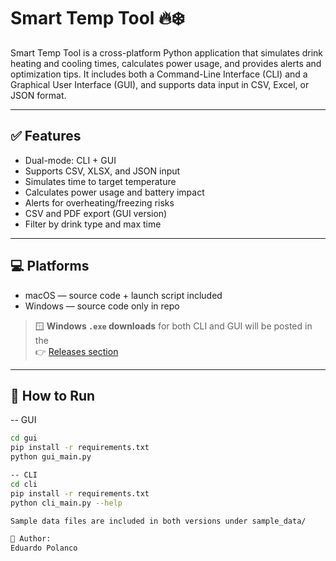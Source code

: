 # Smart Temp Tool 🔥❄️

Smart Temp Tool is a cross-platform Python application that simulates drink heating and cooling times, calculates power usage, and provides alerts and optimization tips. It includes both a Command-Line Interface (CLI) and a Graphical User Interface (GUI), and supports data input in CSV, Excel, or JSON format.

---

## ✅ Features

- Dual-mode: CLI + GUI
- Supports CSV, XLSX, and JSON input
- Simulates time to target temperature
- Calculates power usage and battery impact
- Alerts for overheating/freezing risks
- CSV and PDF export (GUI version)
- Filter by drink type and max time

---

## 💻 Platforms

- macOS — source code + launch script included  
- Windows — source code only in repo

> 🪟 **Windows `.exe` downloads** for both CLI and GUI will be posted in the  
👉 [Releases section](https://github.com/EduardoPolanco/Smart-Temp-Tool/releases)

---

## 🚀 How to Run

-- GUI
```bash
cd gui
pip install -r requirements.txt
python gui_main.py

-- CLI
cd cli
pip install -r requirements.txt
python cli_main.py --help

Sample data files are included in both versions under sample_data/

👤 Author:
Eduardo Polanco